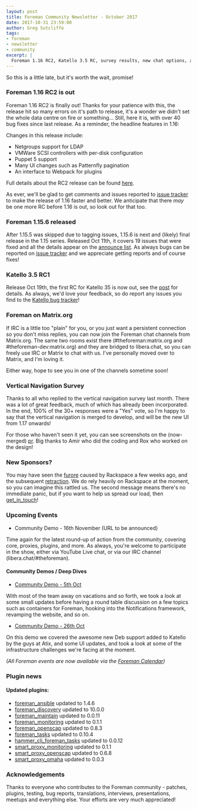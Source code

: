 ```yaml
---
layout: post
title: Foreman Community Newsletter - October 2017
date: 2017-10-31 23:59:00
author: Greg Sutcliffe
tags:
- foreman
- newsletter
- community
excerpt: |
  Foreman 1.16 RC2, Katello 3.5 RC, survey results, new chat options, and the usual round-up
---
```


So this is a little late, but it's worth the wait, promise!

### Foreman 1.16 RC2 is out

Foreman 1.16 RC2 is finally out! Thanks for your patience with this, the
release hit so many errors on it's path to release, it's a wonder we didn't set
the whole data centre on fire or something... Still, here it is, with over 40
bug fixes since last release. As a reminder, the headline features in 1.16:

Changes in this release include:
- Netgroups support for LDAP
- VMWare SCSI controllers with per-disk configuration
- Puppet 5 support
- Many UI changes such as Patternfly pagination
- An interface to Webpack for plugins

Full details about the RC2 release can be found [here][1_16_rc2].

As ever, we'll be glad to get comments and issues reported to [issue
tracker][issues] to make the release of 1.16 faster and better. We anticipate
that there *may* be one more RC before 1.16 is out, so look out for  that too.

### Foreman 1.15.6 released

After 1.15.5 was skipped due to tagging issues, 1.15.6 is next and (likely)
final release in the 1.15 series. Released Oct 11th, it covers 19 issues that were
fixed and all the details appear on the [announce list][1_15_6]. As always bugs
can be reported on [issue tracker][issues] and we appreciate getting reports
and of course fixes!

### Katello 3.5 RC1

Release Oct 19th, the first RC for Katello 35 is now out, see the
[post][k_3_5_rc1] for details. As always, we'd love your feedback, so do report
any issues you find to the [Katello bug tracker][k_issues]!

### Foreman on Matrix.org

If IRC is a little too "plain" for you, or you just want a persistent
connection so you don't miss replies, you can now join the Foreman chat
channels from Matrix.org. The same two rooms exist there
(#theforeman:matrix.org and #theforeman-dev:matrix.org) and they are bridged to
libera.chat, so you can freely use IRC or Matrix to chat with us. I've personally
moved over to Matrix, and I'm loving it.

Either way, hope to see you in one of the channels sometime soon!

### Vertical Navigation Survey

Thanks to all who replied to the vertical navigation survey last month. There
was a lot of great feedback, much of which has already been incorporated. In
the end, 100% of the 30+ responses were a "Yes" vote, so I'm happy to say that
the vertical navigation is merged to develop, and will be the new UI from 1.17
onwards!

For those who haven't seen it yet, you can see screenshots on the (now-merged)
[pr](https://github.com/theforeman/foreman/pull/4794). Big thanks to Amir who
did the coding and Rox who worked on the design!

### New Sponsors?

You may have seen the [furore][rackspace_twitter] caused by Rackspace a few
weeks ago, and the subsequent [retraction][rackspace_back]. We do rely heavily
on Rackspace at the moment, so you can imagine this rattled us. The second
message means there's no immediate panic, but if you want to help us spread our
load, then [get_in_touch][email]!

### Upcoming Events

* Community Demo - 16th November  (URL to be announced)

Time again for the latest round-up of action from the community, covering core,
proxies, plugins, and more.  As always, you're welcome to participate in the
show, either via YouTube Live chat, or via our IRC channel
(libera.chat/#theforeman).

#### Community Demos / Deep Dives

* [Community Demo - 5th Oct](https://www.youtube.com/watch?v=Oty8LWnilr8)

With most of the team away on vacations and so forth, we took a look at some
small updates before having a round table discussion on a few topics such as
containers for Foreman, hooking into the Notifications framework, revamping the
website, and so on.

* [Community Demo - 26th Oct](https://www.youtube.com/watch?v=VpdRVZvx0jo)

On this demo we covered the awesome new Deb support added to Katello by the
guys at Atix, and some UI updates, and took a look at some of the
infrastructure challenges we're facing at the moment.

_(All Foreman events are now available via the [Foreman Calendar](/events))_

### Plugin news

#### Updated plugins:

- [foreman_ansible](https://github.com/theforeman/foreman_ansible) updated to 1.4.6
- [foreman_discovery](https://github.com/theforeman/foreman_discovery) updated to 10.0.0
- [foreman_maintain](https://github.com/theforeman/foreman_maintain) updated to 0.0.11
- [foreman_monitoring](https://github.com/theforeman/foreman_monitoring) updated to 0.1.1
- [foreman_openscap](https://github.com/theforeman/foreman_openscap) updated to 0.8.3
- [foreman_tasks](https://github.com/theforeman/foreman_tasks) updated to 0.10.4
- [hammer_cli_foreman_tasks](https://github.com/theforeman/hammer_cli_foreman_tasks) updated to 0.0.12
- [smart_proxy_monitoring](https://github.com/theforeman/smart_proxy_monitoring) updated to 0.1.1
- [smart_proxy_openscap](https://github.com/openscap/smart_proxy_openscap) updated to 0.6.8
- [smart_proxy_omaha](https://github.com/theforeman/smart_proxy_omaha) updated to 0.0.3

### Acknowledgements

Thanks to everyone who contributes to the Foreman community - patches, plugins,
testing, bug reports, translations, interviews, presentations, meetups and
everything else. Your efforts are very much appreciated!

[issues]: http://projects.theforeman.org/issues
[k_issues]: http://projects.theforeman.org/projects/katello/issues

[1_16_rc2]: https://groups.google.com/d/msg/foreman-announce/cI0SUU5Ypec/MUPVWRQkBgAJ
[1_15_6]: https://groups.google.com/d/msg/foreman-announce/YyiBA_swqys/Mrjo_62FAwAJ
[k_3_5_rc1]: https://groups.google.com/d/msg/foreman-users/Caf8BhRcb0Y/lJU-HoaTAgAJ

[rackspace_twitter]: https://twitter.com/ericholscher/status/920396452307668992
[rackspace_back]: https://twitter.com/ericholscher/status/921109823671869440

[email]: mailto:greg.sutcliffe@gmail.com
